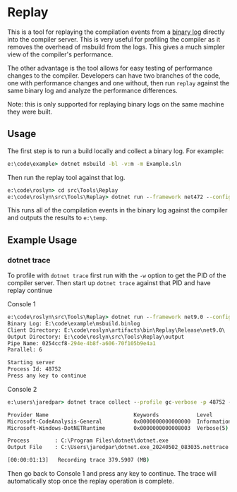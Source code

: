 # Replay

This is a tool for replaying the compilation events from a [binary log][binary-log] directly into the compiler server. This is very useful for profiling the compiler as it removes the overhead of msbuild from the logs. This gives a much simpler view of the compiler's performance.

The other advantage is the tool allows for easy testing of performance changes to the compiler. Developers can have two branches of the code, one with performance changes and one without, then run `replay` against the same binary log and analyze the performance differences.

Note: this is only supported for replaying binary logs on the same machine they were built.

## Usage

The first step is to run a build locally and collect a binary log. For example:

```cmd
e:\code\example> dotnet msbuild -bl -v:m -m Example.sln
```

Then run the replay tool against that log.

```cmd
e:\code\roslyn> cd src\Tools\Replay
e:\code\roslyn\src\Tools\Replay> dotnet run --framework net472 --configuration Release e:\code\example\msbuild.binlog
```

This runs all of the compilation events in the binary log against the compiler and outputs the results to `e:\temp`.

[binary-log]: https://github.com/dotnet/msbuild/blob/main/documentation/wiki/Binary-Log.md

## Example Usage

### dotnet trace

To profile with `dotnet trace` first run with the `-w` option to get the PID of the compiler server. Then start up `dotnet trace` against that PID and have replay continue

Console 1

```cmd
e:\code\roslyn\src\Tools\Replay> dotnet run --framework net9.0 --configuration Release e:\code\example\msbuild.binlog -w
Binary Log: E:\code\example\msbuild.binlog
Client Directory: E:\code\roslyn\artifacts\bin\Replay\Release\net9.0\
Output Directory: E:\code\roslyn\src\Tools\Replay\output
Pipe Name: 0254ccf8-294e-4b8f-a606-70f105b9e4a1
Parallel: 6

Starting server
Process Id: 48752
Press any key to continue
```

Console 2

```cmd
e:\users\jaredpar> dotnet trace collect --profile gc-verbose -p 48752 --providers Microsoft-CodeAnalysis-General

Provider Name                           Keywords            Level               Enabled By
Microsoft-CodeAnalysis-General          0x0000000000000000  Informational(4)    --providers
Microsoft-Windows-DotNETRuntime         0x0000000000008003  Verbose(5)          --profile

Process        : C:\Program Files\dotnet\dotnet.exe
Output File    : C:\Users\jaredpar\dotnet.exe_20240502_083035.nettrace

[00:00:01:13]   Recording trace 379.5907 (MB)
```

Then go back to Console 1 and press any key to continue. The trace will automatically stop once the replay operation is complete.